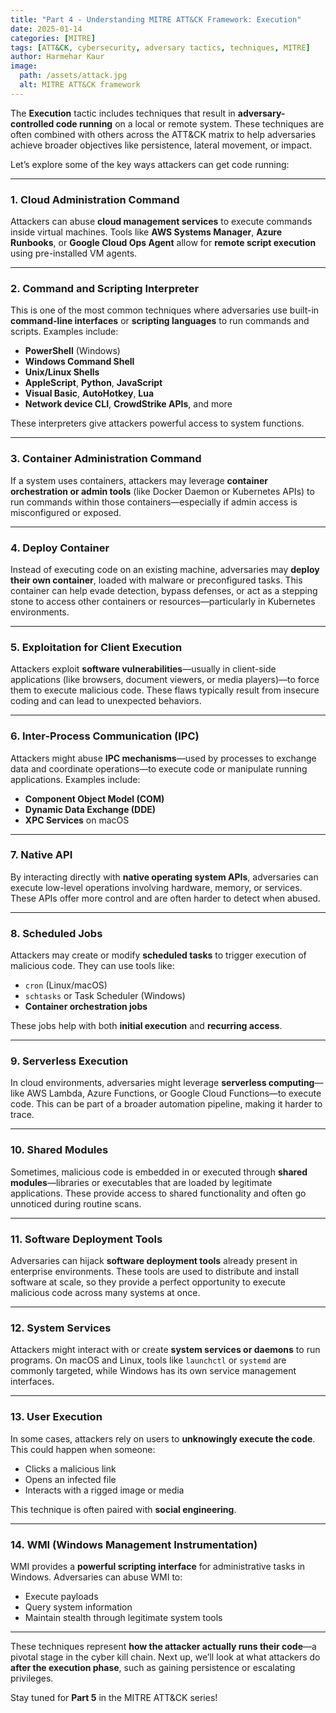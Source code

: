 ```yaml
---
title: "Part 4 - Understanding MITRE ATT&CK Framework: Execution"
date: 2025-01-14
categories: [MITRE]
tags: [ATT&CK, cybersecurity, adversary tactics, techniques, MITRE]
author: Harmehar Kaur
image:
  path: /assets/attack.jpg
  alt: MITRE ATT&CK framework
---
```


The **Execution** tactic includes techniques that result in **adversary-controlled code running** on a local or remote system. These techniques are often combined with others across the ATT&CK matrix to help adversaries achieve broader objectives like persistence, lateral movement, or impact.

Let’s explore some of the key ways attackers can get code running:

---

### 1. **Cloud Administration Command**

Attackers can abuse **cloud management services** to execute commands inside virtual machines. Tools like **AWS Systems Manager**, **Azure Runbooks**, or **Google Cloud Ops Agent** allow for **remote script execution** using pre-installed VM agents.

---

### 2. **Command and Scripting Interpreter**

This is one of the most common techniques where adversaries use built-in **command-line interfaces** or **scripting languages** to run commands and scripts. Examples include:
- **PowerShell** (Windows)
- **Windows Command Shell**
- **Unix/Linux Shells**
- **AppleScript**, **Python**, **JavaScript**
- **Visual Basic**, **AutoHotkey**, **Lua**
- **Network device CLI**, **CrowdStrike APIs**, and more

These interpreters give attackers powerful access to system functions.

---

### 3. **Container Administration Command**

If a system uses containers, attackers may leverage **container orchestration or admin tools** (like Docker Daemon or Kubernetes APIs) to run commands within those containers—especially if admin access is misconfigured or exposed.

---

### 4. **Deploy Container**

Instead of executing code on an existing machine, adversaries may **deploy their own container**, loaded with malware or preconfigured tasks. This container can help evade detection, bypass defenses, or act as a stepping stone to access other containers or resources—particularly in Kubernetes environments.

---

### 5. **Exploitation for Client Execution**

Attackers exploit **software vulnerabilities**—usually in client-side applications (like browsers, document viewers, or media players)—to force them to execute malicious code. These flaws typically result from insecure coding and can lead to unexpected behaviors.

---

### 6. **Inter-Process Communication (IPC)**

Attackers might abuse **IPC mechanisms**—used by processes to exchange data and coordinate operations—to execute code or manipulate running applications. Examples include:
- **Component Object Model (COM)**
- **Dynamic Data Exchange (DDE)**
- **XPC Services** on macOS

---

### 7. **Native API**

By interacting directly with **native operating system APIs**, adversaries can execute low-level operations involving hardware, memory, or services. These APIs offer more control and are often harder to detect when abused.

---

### 8. **Scheduled Jobs**

Attackers may create or modify **scheduled tasks** to trigger execution of malicious code. They can use tools like:
- `cron` (Linux/macOS)
- `schtasks` or Task Scheduler (Windows)
- **Container orchestration jobs**

These jobs help with both **initial execution** and **recurring access**.

---

### 9. **Serverless Execution**

In cloud environments, adversaries might leverage **serverless computing**—like AWS Lambda, Azure Functions, or Google Cloud Functions—to execute code. This can be part of a broader automation pipeline, making it harder to trace.

---

### 10. **Shared Modules**

Sometimes, malicious code is embedded in or executed through **shared modules**—libraries or executables that are loaded by legitimate applications. These provide access to shared functionality and often go unnoticed during routine scans.

---

### 11. **Software Deployment Tools**

Adversaries can hijack **software deployment tools** already present in enterprise environments. These tools are used to distribute and install software at scale, so they provide a perfect opportunity to execute malicious code across many systems at once.

---

### 12. **System Services**

Attackers might interact with or create **system services or daemons** to run programs. On macOS and Linux, tools like `launchctl` or `systemd` are commonly targeted, while Windows has its own service management interfaces.

---

### 13. **User Execution**

In some cases, attackers rely on users to **unknowingly execute the code**. This could happen when someone:
- Clicks a malicious link
- Opens an infected file
- Interacts with a rigged image or media

This technique is often paired with **social engineering**.

---

### 14. **WMI (Windows Management Instrumentation)**

WMI provides a **powerful scripting interface** for administrative tasks in Windows. Adversaries can abuse WMI to:
- Execute payloads
- Query system information
- Maintain stealth through legitimate system tools

---

These techniques represent **how the attacker actually runs their code**—a pivotal stage in the cyber kill chain. Next up, we’ll look at what attackers do **after the execution phase**, such as gaining persistence or escalating privileges.

Stay tuned for **Part 5** in the MITRE ATT&CK series!

